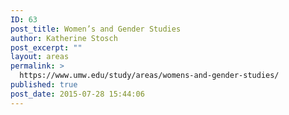 ```yaml
---
ID: 63
post_title: Women’s and Gender Studies
author: Katherine Stosch
post_excerpt: ""
layout: areas
permalink: >
  https://www.umw.edu/study/areas/womens-and-gender-studies/
published: true
post_date: 2015-07-28 15:44:06
---
```


<!-- Types Custom Fields: -->

<!-- End Types Custom Fields -->